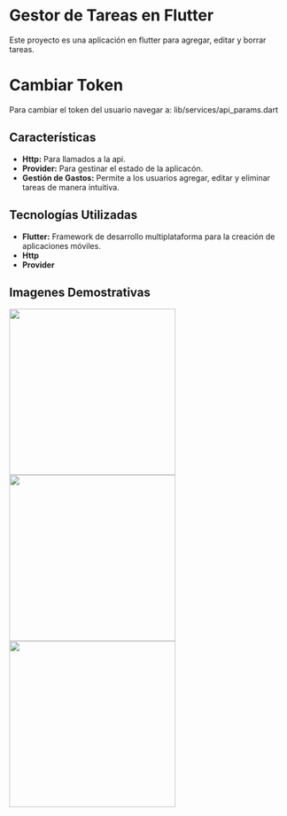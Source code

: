 # **Gestor de Tareas en Flutter**

Este proyecto es una aplicación en flutter para agregar, editar y borrar tareas. 

# **Cambiar Token**
Para cambiar el token del usuario navegar a: lib/services/api_params.dart  

## Características

- **Http:** Para llamados a la api.
- **Provider:** Para gestinar el estado de la aplicacón.
- **Gestión de Gastos:** Permite a los usuarios agregar, editar y eliminar tareas de manera intuitiva.

## Tecnologías Utilizadas

- **Flutter:** Framework de desarrollo multiplataforma para la creación de aplicaciones móviles.
- **Http** 
- **Provider**

## Imagenes Demostrativas
<img src="https://github.com/EnriquemQz/flutter_task/assets/47344835/619b55c2-a408-477a-83cc-3a7a6de57121" width="300">
<img src="https://github.com/EnriquemQz/flutter_task/assets/47344835/724fe831-6bbc-405f-ba11-a922780a278b" width="300">
<img src="https://github.com/EnriquemQz/flutter_task/assets/47344835/761c9b43-0238-4409-9bc6-adb9067f883b" width="300">
